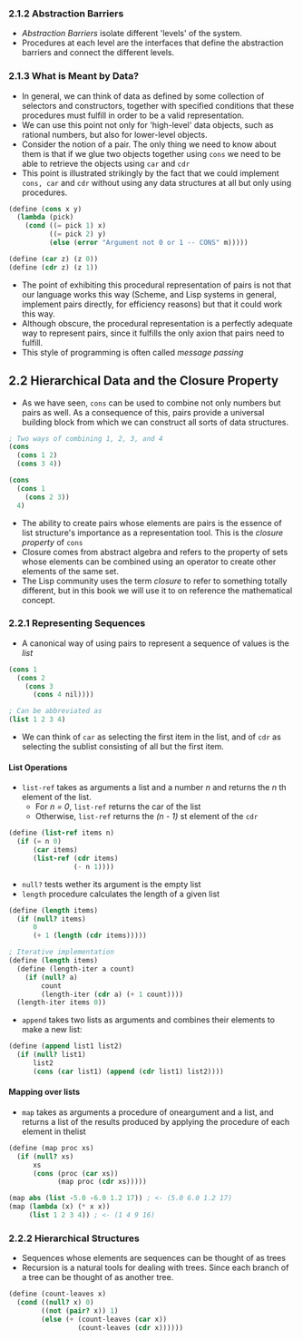 ### 2.1.2 Abstraction Barriers
- _Abstraction Barriers_ isolate different 'levels' of the system.
- Procedures at each level are the interfaces that define the
abstraction barriers and connect the different levels.

### 2.1.3 What is Meant by Data?
- In general, we can think of data as defined by some collection of
selectors and constructors, together with specified conditions that
these procedures must fulfill in order to be a valid representation.
- We can use this point not only for 'high-level' data objects, such as
rational numbers, but also for lower-level objects.
- Consider the notion of a pair. The only thing we need to know about
them is that if we glue two objects together using `cons` we need to be
able to retrieve the objects using `car` and `cdr`
- This point is illustrated strikingly by the fact that we could
implement `cons, car` and `cdr` without using any data structures at all
but only using procedures.

```scm
(define (cons x y) 
  (lambda (pick)
    (cond ((= pick 1) x)
          ((= pick 2) y)
          (else (error "Argument not 0 or 1 -- CONS" m)))))

(define (car z) (z 0))
(define (cdr z) (z 1))
```

- The point of exhibiting this procedural representation of pairs is not
that our language works this way (Scheme, and Lisp systems in general,
implement pairs directly, for efficiency reasons) but that it could work
this way. 
- Although obscure, the procedural representation is a perfectly
adequate way to represent pairs, since it fulfills the only axion that
pairs need to fulfill.
- This style of programming is often called _message passing_

## 2.2 Hierarchical Data and the Closure Property

- As we have seen, `cons` can be used to combine not only numbers but
pairs as well. As a consequence of this, pairs provide a universal
building block from which we can construct all sorts of data structures.

```scm
; Two ways of combining 1, 2, 3, and 4
(cons
  (cons 1 2)
  (cons 3 4))

(cons
  (cons 1
    (cons 2 3))
  4)
```

- The ability to create pairs whose elements are pairs is the essence of
list structure's importance as a representation tool. This is the
_closure property_ of `cons`
- Closure comes from abstract algebra and refers to the property of sets
whose elements can be combined using an operator to create other
elements of the same set. 
- The Lisp community uses the term _closure_ to refer to something
totally different, but in this book we will use it to on reference the
mathematical concept.

### 2.2.1 Representing Sequences
- A canonical way of using pairs to represent a sequence of values is
the _list_ 

```scm
(cons 1
  (cons 2
    (cons 3
      (cons 4 nil))))

; Can be abbreviated as
(list 1 2 3 4)
```

- We can think of `car` as selecting the first item in the list, and of
`cdr` as selecting the sublist consisting of all but the first item.

#### List Operations
- `list-ref` takes as arguments a list and a number _n_ and returns the
_n_ th element of the list.
  - For _n = 0_, `list-ref` returns the car of the list
  - Otherwise, `list-ref` returns the _(n - 1)_ st element of the `cdr`

```scm
(define (list-ref items n)
  (if (= n 0)
      (car items)
      (list-ref (cdr items)
                (- n 1))))
```

- `null?` tests wether its argument is the empty list
- `length` procedure calculates the length of a given list

```scm
(define (length items)
  (if (null? items)
      0
      (+ 1 (length (cdr items)))))

; Iterative implementation
(define (length items)
  (define (length-iter a count)
    (if (null? a)
        count
        (length-iter (cdr a) (+ 1 count))))
  (length-iter items 0))
```

- `append` takes two lists as arguments and combines their elements to
make a new list:

```scm
(define (append list1 list2)
  (if (null? list1)
      list2
      (cons (car list1) (append (cdr list1) list2))))
```

#### Mapping over lists
- `map` takes as arguments a procedure of oneargument and a list, and
returns a list of the results produced by applying the procedure of each
element in thelist

```scm
(define (map proc xs)
  (if (null? xs)
      xs
      (cons (proc (car xs))
            (map proc (cdr xs)))))

(map abs (list -5.0 -6.0 1.2 17)) ; <- (5.0 6.0 1.2 17)
(map (lambda (x) (* x x))
     (list 1 2 3 4)) ; <- (1 4 9 16)
```

### 2.2.2 Hierarchical Structures
- Sequences whose elements are sequences can be thought of as trees
- Recursion is a natural tools for dealing with trees. Since each branch
of a tree can be thought of as another tree.

```scm
(define (count-leaves x)
  (cond ((null? x) 0)
        ((not (pair? x)) 1)
        (else (+ (count-leaves (car x))
                 (count-leaves (cdr x))))))
```

